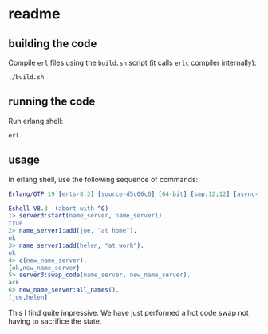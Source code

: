 # readme

## building the code

Compile `erl` files using the `build.sh` script (it calls `erlc` compiler internally):

```
./build.sh
```

## running the code

Run erlang shell:

```
erl
```

## usage

In erlang shell, use the following sequence of commands:

```erlang
Erlang/OTP 19 [erts-8.3] [source-d5c06c6] [64-bit] [smp:12:12] [async-threads:10] [kernel-poll:false]

Eshell V8.3  (abort with ^G)
1> server3:start(name_server, name_server1).
true
2> name_server1:add(joe, "at home").
ok
3> name_server1:add(helen, "at work").
ok
4> c(new_name_server).
{ok,new_name_server}
5> server3:swap_code(name_server, new_name_server).
ack
6> new_name_server:all_names().
[joe,helen]
```

This I find quite impressive. We have just performed a hot code swap not having to sacrifice the state.